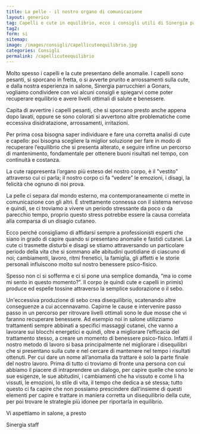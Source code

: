 ```yaml
---
title: La pelle - il nostro organo di comunicazione
layout: generico
tag: Capelli e cute in equilibrio, ecco i consigli utili di Sinergia parrucchieri a Gonars, le prime consulenti cutanee per la bellezza del tuo capello.
tag2:
form: si
sitemap:
image: /images/consigli/capellicuteequilibrio.jpg
categories: Consigli
permalink: /capellicuteequilibrio
---
```


Molto spesso i capelli e la cute presentano delle anomalie. I capelli sono pesanti, si sporcano in fretta, o si avverte prurito e arrossamenti sulla cute, e dalla nostra esperienza in salone, Sinergia parrucchieri a Gonars, vogliamo condividere con voi alcuni consigli e spiegarvi come poter recuperare equilibrio e avere livelli ottimali di salute e benessere.

Capita di avvertire i capelli pesanti, che si sporcano presto anche appena dopo lavati, oppure se sono colorati si avvertono altre problematiche come eccessiva disidratazione, arrossamenti, irritazioni.

Per prima cosa bisogna saper individuare e fare una corretta analisi di cute e capello: poi bisogna scegliere la miglior soluzione per fare in modo di recuperare l’equilibrio che si presenta alterato, e seguire infine un percorso di mantenimento, fondamentale per ottenere buoni risultati nel tempo, con continuità e costanza.

La cute rappresenta l’organo più esteso del nostro corpo, è il "vestito" attraverso cui ci parla; il nostro corpo ci fa “vedere” le emozioni, i disagi, la felicità che ognuno di noi prova.

La pelle ci separa dal mondo esterno, ma contemporaneamente ci mette in comunicazione con gli altri. È strettamente connessa con il sistema nervoso e quindi, se ci troviamo a vivere un periodo stressante da poco o da parecchio tempo, proprio questo stress potrebbe essere la causa correlata alla comparsa di un disagio cutaneo.

Ecco perché consigliamo di affidarsi sempre a professionisti esperti che siano in grado di capire quando si presentano anomalie e fastidi cutanei. La cute ci trasmette disturbi e disagi se stiamo attraversando un particolare periodo della vita che si sommano alle abitudini quotidiane di ciascuno di noi; cambiamenti, lavoro, ritmi frenetici, la famiglia, gli affetti e le storie personali influiscono molto sul nostro benessere psico-fisico.

Spesso non ci si sofferma e ci si pone una semplice domanda, “ma io come mi sento in questo momento?”. Il corpo (e quindi cute e capelli in primis) produce ed espelle tossine attraverso la semplice sudorazione o il sebo.

Un'eccessiva produzione di sebo crea disequilibrio, scatenando altre conseguenze a cui accennavamo. Capirne le cause e intervenire passo passo in un percorso per ritrovare livelli ottimali sono le due mosse che vi faranno recuperare benessere. Ad esempio noi in salone utilizziamo trattamenti sempre abbinati a specifici massaggi cutanei, che vanno a lavorare sui blocchi energetici e quindi, oltre a migliorare l’efficacia del trattamento stesso, a creare un momento di benessere psico-fisico. Infatti il nostro metodo di lavoro si basa principalmente nel migliorare i disequilibri che si presentano sulla cute e nel cercare di mantenere nel tempo i risultati ottenuti. Per cui dare un nome all’anomalia da trattare è solo la parte finale del nostro lavoro. Prima di tutto ci troviamo di fronte una persona con cui abbiamo il piacere di intraprendere un dialogo, per capire quelle che sono le sue esigenze, le sue abitudini, i cambiamenti che ha vissuto e come li ha vissuti, le emozioni, lo stile di vita, il tempo che dedica a sé stessa; tutto questo ci fa capire che non possiamo prescindere dall’insieme di questi elementi per capire e trattare in maniera corretta un disequilibrio della cute, per poi trovare le strategie più idonee per riportarla in equilibrio.

Vi aspettiamo in salone, a presto

Sinergia staff
